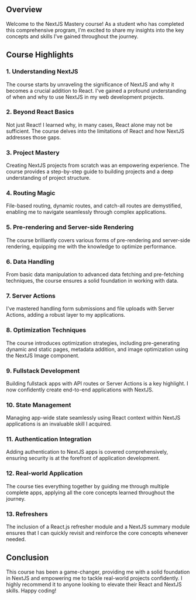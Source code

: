 ## Overview

Welcome to the NextJS Mastery course! As a student who has completed this comprehensive program, I'm excited to share my insights into the key concepts and skills I've gained throughout the journey.

## Course Highlights

### 1. Understanding NextJS

The course starts by unraveling the significance of NextJS and why it becomes a crucial addition to React. I've gained a profound understanding of when and why to use NextJS in my web development projects.

### 2. Beyond React Basics

Not just React! I learned why, in many cases, React alone may not be sufficient. The course delves into the limitations of React and how NextJS addresses those gaps.

### 3. Project Mastery

Creating NextJS projects from scratch was an empowering experience. The course provides a step-by-step guide to building projects and a deep understanding of project structure.

### 4. Routing Magic

File-based routing, dynamic routes, and catch-all routes are demystified, enabling me to navigate seamlessly through complex applications.

### 5. Pre-rendering and Server-side Rendering

The course brilliantly covers various forms of pre-rendering and server-side rendering, equipping me with the knowledge to optimize performance.

### 6. Data Handling

From basic data manipulation to advanced data fetching and pre-fetching techniques, the course ensures a solid foundation in working with data.

### 7. Server Actions

I've mastered handling form submissions and file uploads with Server Actions, adding a robust layer to my applications.

### 8. Optimization Techniques

The course introduces optimization strategies, including pre-generating dynamic and static pages, metadata addition, and image optimization using the NextJS Image component.

### 9. Fullstack Development

Building fullstack apps with API routes or Server Actions is a key highlight. I now confidently create end-to-end applications with NextJS.

### 10. State Management

Managing app-wide state seamlessly using React context within NextJS applications is an invaluable skill I acquired.

### 11. Authentication Integration

Adding authentication to NextJS apps is covered comprehensively, ensuring security is at the forefront of application development.

### 12. Real-world Application

The course ties everything together by guiding me through multiple complete apps, applying all the core concepts learned throughout the journey.

### 13. Refreshers

The inclusion of a React.js refresher module and a NextJS summary module ensures that I can quickly revisit and reinforce the core concepts whenever needed.

## Conclusion

This course has been a game-changer, providing me with a solid foundation in NextJS and empowering me to tackle real-world projects confidently. I highly recommend it to anyone looking to elevate their React and NextJS skills. Happy coding!
